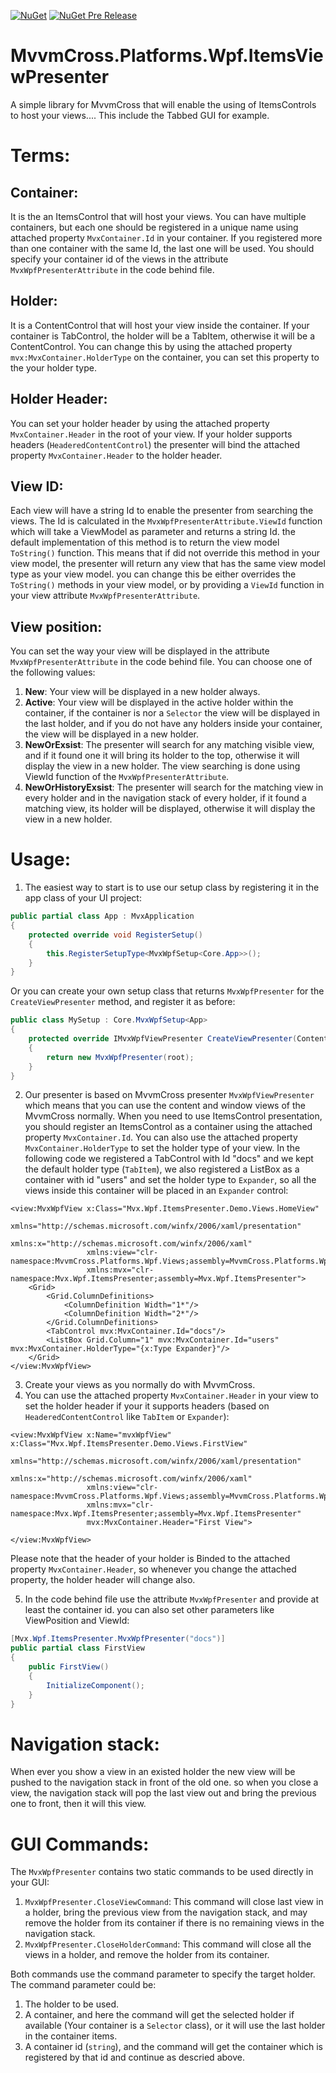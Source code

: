[![NuGet](https://img.shields.io/nuget/v/Mvx.Wpf.ItemsPresenter.svg)](https://www.nuget.org/packages/Mvx.Wpf.ItemsPresenter/)
[![NuGet Pre Release](https://img.shields.io/nuget/vpre/Mvx.Wpf.ItemsPresenter.svg)](https://www.nuget.org/packages/Mvx.Wpf.ItemsPresenter/)

# MvvmCross.Platforms.Wpf.ItemsViewPresenter
A simple library for MvvmCross that will enable the using of ItemsControls to host your views.... This include the Tabbed GUI for example.

# Terms:
## Container:
It is the an ItemsControl that will host your views. You can have multiple containers, but each one should be registered in a unique name using attached property `MvxContainer.Id` in your container. If you registered more than one container with the same Id, the last one will be used. You should specify your container id of the views in the attribute `MvxWpfPresenterAttribute` in the code behind file.
## Holder:
It is a ContentControl that will host your view inside the container. If your container is TabControl, the holder will be a TabItem, otherwise it will be a ContentControl. You can change this by using the attached property `mvx:MvxContainer.HolderType` on the container, you can set this property to the your holder type.
## Holder Header:
You can set your holder header by using the attached property `MvxContainer.Header` in the root of your view. If your holder supports headers (`HeaderedContentControl`) the presenter will bind the attached property `MvxContainer.Header` to the holder header.
## View ID:
Each view will have a string Id to enable the presenter from searching the views. The Id is calculated in the `MvxWpfPresenterAttribute.ViewId` function which will take a ViewModel as parameter and returns a string Id. the default implementation of this method is to return the view model `ToString()` function. This means that if did not override this method in your view model, the presenter will return any view that has the same view model type as your view model. you can change this be either overrides the `ToString()` methods in your view model, or by providing a `ViewId` function in your view attribute `MvxWpfPresenterAttribute`.
## View position:
You can set the way your view will be displayed in the attribute `MvxWpfPresenterAttribute` in the code behind file. You can choose one of the following values:
 1. **New**:
 Your view will be displayed in a new holder always.
 2. **Active**:
 Your view will be displayed in the active holder within the container, if the container is nor a `Selector` the view will be displayed in the last holder, and if you do not have any holders inside your container, the view will be displayed in a new holder.
 3. **NewOrExsist**:
 The presenter will search for any matching visible view, and if it found one it will bring its holder to the top, otherwise it will display the view in a new holder. The view searching is done using ViewId function of the `MvxWpfPresenterAttribute`.
 4. **NewOrHistoryExsist**:
 The presenter will search for the matching view in every holder and in the navigation stack of every holder, if it found a matching view, its holder will be displayed, otherwise it will display the view in a new holder.
# Usage:
1. The easiest way to start is to use our setup class by registering it in the app class of your UI project:
```C#
public partial class App : MvxApplication
{
    protected override void RegisterSetup()
    {
        this.RegisterSetupType<MvxWpfSetup<Core.App>>();
    }
}
```
Or you can create your own setup class that returns `MvxWpfPresenter` for the `CreateViewPresenter` method, and register it as before:
```C#
public class MySetup : Core.MvxWpfSetup<App>
{
    protected override IMvxWpfViewPresenter CreateViewPresenter(ContentControl root)
    {
        return new MvxWpfPresenter(root);
    }
}
```
2. Our presenter is based on MvvmCross presenter `MvxWpfViewPresenter` which means that you can use the content and window views of the MvvmCross normally. When you need to use ItemsControl presentation, you should register an ItemsControl as a container using the attached property `MvxContainer.Id`. You can also use the attached property `MvxContainer.HolderType` to set the holder type of your view. In the following code we registered a TabControl with Id "docs" and we kept the default holder type (`TabItem`), we also registered a ListBox as a container with id "users" and set the holder type to `Expander`, so all the views inside this container will be placed in an `Expander` control:
```XAML
<view:MvxWpfView x:Class="Mvx.Wpf.ItemsPresenter.Demo.Views.HomeView"
                 xmlns="http://schemas.microsoft.com/winfx/2006/xaml/presentation"
                 xmlns:x="http://schemas.microsoft.com/winfx/2006/xaml"
                 xmlns:view="clr-namespace:MvvmCross.Platforms.Wpf.Views;assembly=MvvmCross.Platforms.Wpf"
                 xmlns:mvx="clr-namespace:Mvx.Wpf.ItemsPresenter;assembly=Mvx.Wpf.ItemsPresenter">
    <Grid>
        <Grid.ColumnDefinitions>
            <ColumnDefinition Width="1*"/>
            <ColumnDefinition Width="2*"/>
        </Grid.ColumnDefinitions>
        <TabControl mvx:MvxContainer.Id="docs"/>
        <ListBox Grid.Column="1" mvx:MvxContainer.Id="users" mvx:MvxContainer.HolderType="{x:Type Expander}"/>
    </Grid>
</view:MvxWpfView>
```
3. Create your views as you normally do with MvvmCross.
4. You can use the attached property `MvxContainer.Header` in your view to set the holder header if your it supports headers (based on `HeaderedContentControl` like `TabItem` or `Expander`):
```XAML
<view:MvxWpfView x:Name="mvxWpfView" x:Class="Mvx.Wpf.ItemsPresenter.Demo.Views.FirstView"
                 xmlns="http://schemas.microsoft.com/winfx/2006/xaml/presentation"
                 xmlns:x="http://schemas.microsoft.com/winfx/2006/xaml"
                 xmlns:view="clr-namespace:MvvmCross.Platforms.Wpf.Views;assembly=MvvmCross.Platforms.Wpf"
                 xmlns:mvx="clr-namespace:Mvx.Wpf.ItemsPresenter;assembly=Mvx.Wpf.ItemsPresenter"
                 mvx:MvxContainer.Header="First View">

</view:MvxWpfView>
```
Please note that the header of your holder is Binded to the attached property `MvxContainer.Header`, so whenever you change the attached property, the holder header will change also.

5. In the code behind file use the attribute `MvxWpfPresenter` and provide at least the container id. you can also set other parameters like ViewPosition and ViewId:
```C#
[Mvx.Wpf.ItemsPresenter.MvxWpfPresenter("docs")]
public partial class FirstView
{
    public FirstView()
    {
        InitializeComponent();
    }
}
```

# Navigation stack:
When ever you show a view in an existed holder the new view will be pushed to the navigation stack in front of the old one. so when you close a view, the navigation stack will pop the last view out and bring the previous one to front, then it will this view.

# GUI Commands:
The `MvxWpfPresenter` contains two static commands to be used directly in your GUI:

1. `MvxWpfPresenter.CloseViewCommand`: This command will close last view in a holder, bring the previous view from the navigation stack, and may remove the holder from its container if there is no remaining views in the navigation stack.
2. `MvxWpfPresenter.CloseHolderCommand`: This command will close all the views in a holder, and remove the holder from its container.

Both commands use the command parameter to specify the target holder. The command parameter could be:
1. The holder to be used.
2. A container, and here the command will get the selected holder if available (Your container is a `Selector` class), or it will use the last holder in the container items.
3. A container id (`string`), and the command will get the container which is registered by that id and continue as descried above.
